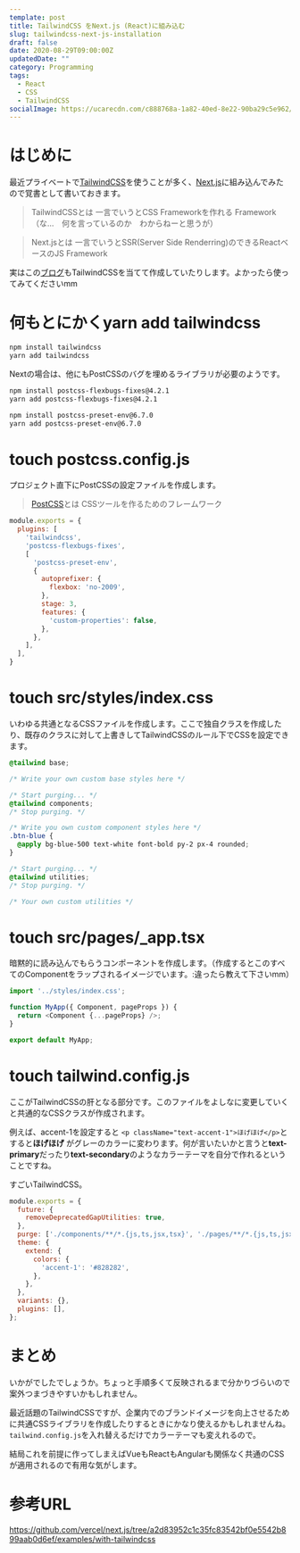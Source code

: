 ```yaml
---
template: post
title: TailwindCSS をNext.js (React)に組み込む
slug: tailwindcss-next-js-installation
draft: false
date: 2020-08-29T09:00:00Z
updatedDate: ""
category: Programming
tags:
  - React
  - CSS
  - TailwindCSS
socialImage: https://ucarecdn.com/c888768a-1a82-40ed-8e22-90ba29c5e962/
---
```


# はじめに

最近プライベートで[TailwindCSS](https://tailwindcss.com/)を使うことが多く、[Next.js](https://nextjs.org/)に組み込んでみたので覚書として書いておきます。

> TailwindCSSとは
> 一言でいうとCSS Frameworkを作れる Framework （な…　何を言っているのか　わからねーと思うが）

> Next.jsとは
> 一言でいうとSSR(Server Side Renderring)のできるReactベースのJS Framework

実はこの[ブログ](https://github.com/yoshiki-0428/gatsby-all-pack-theme-starter)もTailwindCSSを当てて作成していたりします。よかったら使ってみてくださいmm

# 何もとにかくyarn add tailwindcss

```sh
npm install tailwindcss
yarn add tailwindcss
```

Nextの場合は、他にもPostCSSのバグを埋めるライブラリが必要のようです。

```sh
npm install postcss-flexbugs-fixes@4.2.1
yarn add postcss-flexbugs-fixes@4.2.1

npm install postcss-preset-env@6.7.0
yarn add postcss-preset-env@6.7.0
```

# touch postcss.config.js

プロジェクト直下にPostCSSの設定ファイルを作成します。

> [PostCSS](https://qiita.com/morishitter/items/4a04eb144abf49f41d7d)とは
> CSSツールを作るためのフレームワーク

```js
module.exports = {
  plugins: [
    'tailwindcss',
    'postcss-flexbugs-fixes',
    [
      'postcss-preset-env',
      {
        autoprefixer: {
          flexbox: 'no-2009',
        },
        stage: 3,
        features: {
          'custom-properties': false,
        },
      },
    ],
  ],
}
```

# touch src/styles/index.css

いわゆる共通となるCSSファイルを作成します。ここで独自クラスを作成したり、既存のクラスに対して上書きしてTailwindCSSのルール下でCSSを設定できます。

```css
@tailwind base;

/* Write your own custom base styles here */

/* Start purging... */
@tailwind components;
/* Stop purging. */

/* Write you own custom component styles here */
.btn-blue {
  @apply bg-blue-500 text-white font-bold py-2 px-4 rounded;
}

/* Start purging... */
@tailwind utilities;
/* Stop purging. */

/* Your own custom utilities */
```

# touch src/pages/_app.tsx

暗黙的に読み込んでもらうコンポーネントを作成します。（作成するとこのすべてのComponentをラップされるイメージでいます。:違ったら教えて下さいmm）

```js
import '../styles/index.css';

function MyApp({ Component, pageProps }) {
  return <Component {...pageProps} />;
}

export default MyApp;
```

# touch tailwind.config.js

ここがTailwindCSSの肝となる部分です。このファイルをよしなに変更していくと共通的なCSSクラスが作成されます。

例えば、accent-1を設定すると `<p className="text-accent-1">ほげほげ</p>`とすると**ほげほげ** がグレーのカラーに変わります。何が言いたいかと言うと**text-primary**だったり**text-secondary**のようなカラーテーマを自分で作れるということですね。

すごいTailwindCSS。

```js
module.exports = {
  future: {
    removeDeprecatedGapUtilities: true,
  },
  purge: ['./components/**/*.{js,ts,jsx,tsx}', './pages/**/*.{js,ts,jsx,tsx}'],
  theme: {
    extend: {
      colors: {
        'accent-1': '#828282',
      },
    },
  },
  variants: {},
  plugins: [],
};
```

# まとめ

いかがでしたでしょうか。ちょっと手順多くて反映されるまで分かりづらいので案外つまづきやすいかもしれません。

最近話題のTailwindCSSですが、企業内でのブランドイメージを向上させるために共通CSSライブラリを作成したりするときにかなり使えるかもしれませんね。`tailwind.config.js`を入れ替えるだけでカラーテーマも変えれるので。

結局これを前提に作ってしまえばVueもReactもAngularも関係なく共通のCSSが適用されるので有用な気がします。

# 参考URL

https://github.com/vercel/next.js/tree/a2d83952c1c35fc83542bf0e5542b899aab0d6ef/examples/with-tailwindcss